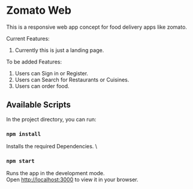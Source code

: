 # Zomato Web

This is a responsive web app concept for food delivery apps like zomato.

Current Features:
1. Currently this is just a landing page.

To be added Features:
1. Users can Sign in or Register.
2. Users can Search for Restaurants or Cuisines.
3. Users can order food. 

## Available Scripts

In the project directory, you can run:
### `npm install`

Installs the required Dependencies. \
### `npm start`

Runs the app in the development mode.\
Open [http://localhost:3000](http://localhost:3000) to view it in your browser.